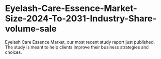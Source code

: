 # Eyelash-Care-Essence-Market-Size-2024-To-2031-Industry-Share-volume-sale
Eyelash Care Essence Market, our most recent study report just published. The study is meant to help clients improve their business strategies and choices.

